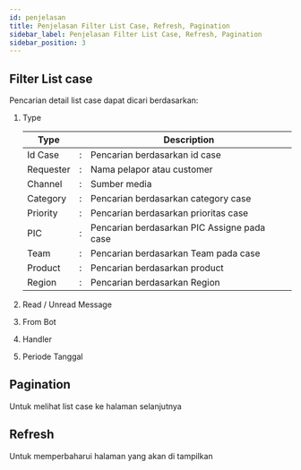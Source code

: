 ```yaml
---
id: penjelasan
title: Penjelasan Filter List Case, Refresh, Pagination
sidebar_label: Penjelasan Filter List Case, Refresh, Pagination
sidebar_position: 3
---
```


## Filter List case

Pencarian detail list case dapat dicari berdasarkan:

1. Type

   | Type      |     | Description                                 |
   | --------- | --- | ------------------------------------------- |
   | Id Case   | :   | Pencarian berdasarkan id case               |
   | Requester | :   | Nama pelapor atau customer                  |
   | Channel   | :   | Sumber media                                |
   | Category  | :   | Pencarian berdasarkan category case         |
   | Priority  | :   | Pencarian berdasarkan prioritas case        |
   | PIC       | :   | Pencarian berdasarkan PIC Assigne pada case |
   | Team      | :   | Pencarian berdasarkan Team pada case        |
   | Product   | :   | Pencarian berdasarkan product               |
   | Region    | :   | Pencarian berdasarkan Region                |

2. Read / Unread Message
3. From Bot
4. Handler
5. Periode Tanggal

## Pagination

Untuk melihat list case ke halaman selanjutnya

## Refresh

Untuk memperbaharui halaman yang akan di tampilkan
